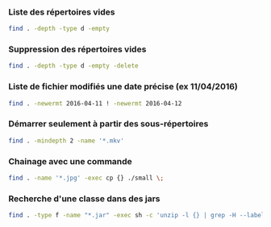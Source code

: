 ### Liste des répertoires vides
```bash
find . -depth -type d -empty
```
### Suppression des répertoires vides
```bash
find . -depth -type d -empty -delete
```
### Liste de fichier modifiés une date précise (ex 11/04/2016)
```bash
find . -newermt 2016-04-11 ! -newermt 2016-04-12
```

### Démarrer seulement à partir des sous-répertoires
```bash
find . -mindepth 2 -name '*.mkv'
```

### Chainage avec une commande
```bash
find . -name '*.jpg' -exec cp {} ./small \;
```

### Recherche d'une classe dans des jars
```bash
find . -type f -name "*.jar" -exec sh -c 'unzip -l {} | grep -H --label {} 'Buffer'' \;
```
